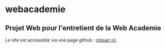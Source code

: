 # webacademie
## Projet Web pour l'entretient de la Web Academie
Le site est accessible via une page github : [cliquer ici](https://pages.github.com/).

